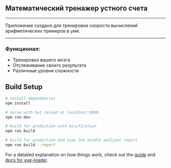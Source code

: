 ## Математический тренажер устного счета
***
Приложение создано для тренировки скорости вычислений арифметических примеров в уме.
***
### Функционал:
- Тренировка вашего мозга
- Отслеживание своего результата
- Различные уровни сложности

## Build Setup
``` bash
# install dependencies
npm install

# serve with hot reload at localhost:8080
npm run dev

# build for production with minification
npm run build

# build for production and view the bundle analyzer report
npm run build --report
```
For a detailed explanation on how things work, check out the [guide](http://vuejs-templates.github.io/webpack/) and [docs for vue-loader](http://vuejs.github.io/vue-loader).
